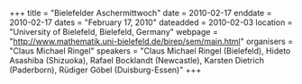 +++
title = "Bielefelder Aschermittwoch"
date = 2010-02-17
enddate = 2010-02-17
dates = "February 17, 2010"
dateadded = 2010-02-03
location = "University of Bielefeld, Bielefeld, Germany"
webpage = "http://www.mathematik.uni-bielefeld.de/birep/sem/main.html"
organisers = "Claus Michael Ringel"
speakers = "Claus Michael Ringel (Bielefeld), Hideto Asashiba (Shizuoka), Rafael Bocklandt (Newcastle),  Karsten Dietrich (Paderborn), Rüdiger Göbel (Duisburg-Essen)"
+++
